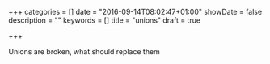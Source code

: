 +++
categories = []
date = "2016-09-14T08:02:47+01:00"
showDate = false
description = ""
keywords = []
title = "unions"
draft = true

+++

Unions are broken, what should replace them
